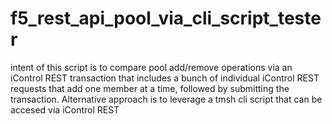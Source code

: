 # f5_rest_api_pool_via_cli_script_tester

intent of this script is to compare pool add/remove operations via an iControl REST transaction that includes a bunch of individual iControl REST requests that add one member at a time, followed by submitting the transaction. Alternative approach is to leverage a tmsh cli script that can be accesed via iControl REST
